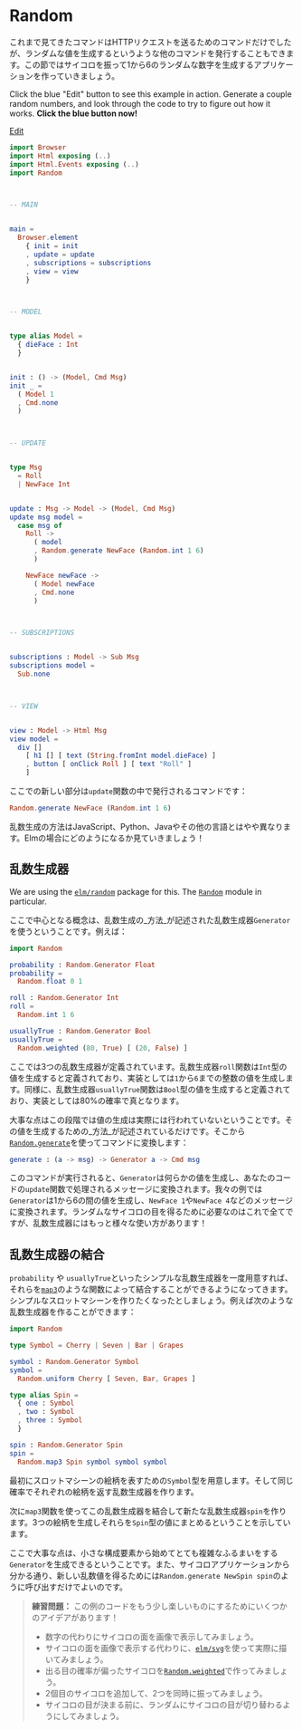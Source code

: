 # Random

<!--
So far we have only seen commands to make HTTP requests, but we can command other things as well, like generating random values! So we are going to make an app that rolls dice, producing a random number between 1 and 6.
-->
これまで見てきたコマンドはHTTPリクエストを送るためのコマンドだけでしたが、ランダムな値を生成するというような他のコマンドを発行することもできます。この節ではサイコロを振って1から6のランダムな数字を生成するアプリケーションを作っていきましょう。

<!--
Click the blue "Edit" button to see this example in action. Generate a couple random numbers, and look through the code to try to figure out how it works. **Click the blue button now!**
-->
<!-- TODO -->
Click the blue "Edit" button to see this example in action. Generate a couple random numbers, and look through the code to try to figure out how it works. **Click the blue button now!**

<div class="edit-link"><a href="https://elm-lang.org/examples/numbers">Edit</a></div>

```elm
import Browser
import Html exposing (..)
import Html.Events exposing (..)
import Random



-- MAIN


main =
  Browser.element
    { init = init
    , update = update
    , subscriptions = subscriptions
    , view = view
    }



-- MODEL


type alias Model =
  { dieFace : Int
  }


init : () -> (Model, Cmd Msg)
init _ =
  ( Model 1
  , Cmd.none
  )



-- UPDATE


type Msg
  = Roll
  | NewFace Int


update : Msg -> Model -> (Model, Cmd Msg)
update msg model =
  case msg of
    Roll ->
      ( model
      , Random.generate NewFace (Random.int 1 6)
      )

    NewFace newFace ->
      ( Model newFace
      , Cmd.none
      )



-- SUBSCRIPTIONS


subscriptions : Model -> Sub Msg
subscriptions model =
  Sub.none



-- VIEW


view : Model -> Html Msg
view model =
  div []
    [ h1 [] [ text (String.fromInt model.dieFace) ]
    , button [ onClick Roll ] [ text "Roll" ]
    ]
```

<!--
The new thing here is command issued in the `update` function:
-->
ここでの新しい部分は`update`関数の中で発行されるコマンドです：



```elm
Random.generate NewFace (Random.int 1 6)
```

<!--
Generating random values works a bit different than in languages like JavaScript, Python, Java, etc. So let&rsquo;s see how it works in Elm!
-->
乱数生成の方法はJavaScript、Python、Javaやその他の言語とはやや異なります。Elmの場合にどのようになるか見ていきましょう！


<!--
## Random Generators
-->
## 乱数生成器

<!--
We are using the [`elm/random`][readme] package for this. The [`Random`][random] module in particular.
-->
<!-- TODO -->
We are using the [`elm/random`][readme] package for this. The [`Random`][random] module in particular.

[readme]: https://package.elm-lang.org/packages/elm/random/latest
[random]: https://package.elm-lang.org/packages/elm/random/latest/Random

<!--
The core idea is that we have random `Generator` that describes _how_ to generate a random value. For example:
-->
ここで中心となる概念は、乱数生成の_方法_が記述された乱数生成器`Generator`を使うということです。例えば：


```elm
import Random

probability : Random.Generator Float
probability =
  Random.float 0 1

roll : Random.Generator Int
roll =
  Random.int 1 6

usuallyTrue : Random.Generator Bool
usuallyTrue =
  Random.weighted (80, True) [ (20, False) ]
```

<!--
So here we have three random generators. The `roll` generator is saying it will produce an `Int`, and more specifically, it will produce an integer between `1` and `6` inclusive. Likewise, the `usuallyTrue` generator is saying it will produce a `Bool`, and more specifically, it will be true 80% of the time.
-->
ここでは3つの乱数生成器が定義されています。乱数生成器`roll`関数は`Int`型の値を生成すると定義されており、実装としては`1`から`6`までの整数の値を生成します。同様に、乱数生成器`usuallyTrue`関数は`Bool`型の値を生成すると定義されており、実装としては80%の確率で真となります。

<!--
The point is that we are not actually generating the values yet. We are just describing _how_ to generate them. From there you use the [`Random.generate`][gen] to turn it into a command:
-->
大事な点はこの段階では値の生成は実際には行われていないということです。その値を生成するための_方法_が記述されているだけです。そこから[`Random.generate`][gen]を使ってコマンドに変換します：


```elm
generate : (a -> msg) -> Generator a -> Cmd msg
```

<!--
When the command is performed, the `Generator` produces some value, and then that gets turned into a message for your `update` function. So in our example, the `Generator` produces a value between 1 and 6, and then it gets turned into a message like `NewFace 1` or `NewFace 4`. That is all we need to know to get our random dice rolls, but generators can do quite a bit more!
-->
このコマンドが実行されると、`Generator`は何らかの値を生成し、あなたのコードの`update`関数で処理されるメッセージに変換されます。我々の例では`Generator`は1から6の間の値を生成し、`NewFace 1`や`NewFace 4`などのメッセージに変換されます。ランダムなサイコロの目を得るために必要なのはこれで全てですが、乱数生成器にはもっと様々な使い方があります！

[gen]: https://package.elm-lang.org/packages/elm/random/latest/Random#generate



<!--
## Combining Generators
-->
## 乱数生成器の結合

<!--
Once we have some simple generators like `probability` and `usuallyTrue`, we can start snapping them together with functions like [`map3`](https://package.elm-lang.org/packages/elm/random/latest/Random#map3). Imagine we want to make a simple slot machine. We could create a generator like this:
-->
`probability` や `usuallyTrue`といったシンプルな乱数生成器を一度用意すれば、それらを[`map3`](https://package.elm-lang.org/packages/elm/random/latest/Random#map3)のような関数によって結合することができるようになってきます。シンプルなスロットマシーンを作りたくなったとしましょう。例えば次のような乱数生成器を作ることができます：


```elm
import Random

type Symbol = Cherry | Seven | Bar | Grapes

symbol : Random.Generator Symbol
symbol =
  Random.uniform Cherry [ Seven, Bar, Grapes ]

type alias Spin =
  { one : Symbol
  , two : Symbol
  , three : Symbol
  }

spin : Random.Generator Spin
spin =
  Random.map3 Spin symbol symbol symbol
```

<!--
We first create `Symbol` to describe the pictures that can appear on the slot machine. We then create a random generator that generates each symbol with equal probability.
-->
最初にスロットマシーンの絵柄を表すための`Symbol`型を用意します。そして同じ確率でそれぞれの絵柄を返す乱数生成器を作ります。

<!--
From there we use `map3` to combine them into a new `spin` generator. It says to generate three symbols and then put them together into a `Spin`.
-->
次に`map3`関数を使ってこの乱数生成器を結合して新たな乱数生成器`spin`を作ります。3つの絵柄を生成しそれらを`Spin`型の値にまとめるということを示しています。

<!--
The point here is that from small building blocks, we can create a `Generator` that describes pretty complex behavior. And then from our application, we just have to say something like `Random.generate NewSpin spin` to get the next random value.
-->
ここで大事な点は、小さな構成要素から始めてとても複雑なふるまいをする`Generator`を生成できるということです。また、サイコロアプリケーションから分かる通り、新しい乱数値を得るためには`Random.generate NewSpin spin`のように呼び出すだけでよいのです。

<!--
> **Exercises:** Here are a few ideas to make the example code on this page a bit more interesting!
>
>   - Instead of showing a number, show the die face as an image.
>   - Instead of showing an image of a die face, use [`elm/svg`][svg] to draw it yourself.
>   - Create a weighted die with [`Random.weighted`][weighted].
>   - Add a second die and have them both roll at the same time.
>   - Have the dice flip around randomly before they settle on a final value.
-->
> **練習問題：** この例のコードをもう少し楽しいものにするためにいくつかのアイデアがあります！
>
>   - 数字の代わりにサイコロの面を画像で表示してみましょう。
>   - サイコロの面を画像で表示する代わりに、[`elm/svg`][svg]を使って実際に描いてみましょう。
>   - 出る目の確率が偏ったサイコロを[`Random.weighted`][weighted]で作ってみましょう。
>   - 2個目のサイコロを追加して、2つを同時に振ってみましょう。
>   - サイコロの目が決まる前に、ランダムにサイコロの目が切り替わるようにしてみましょう。

[svg]: https://package.elm-lang.org/packages/elm/svg/latest/
[weighted]: https://package.elm-lang.org/packages/elm/random/latest/Random#weighted
